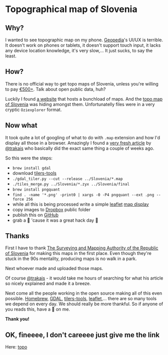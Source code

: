 # Topographical map of Slovenia

## Why?

I wanted to see topographic map on my phone. [Geopedia](http://www.geopedia.si/?params=T130_vT_b4#T130_x499072_y112072_s9_b4)'s UI/UX is terrible. It doesn't work on phones or tablets, it doesn't support touch input, it lacks any device location knowledge, it's very slow,… It just sucks, to say the least.

## How?

There is no official way to get topo maps of Slovenia, unless you're willing to pay [€500+](http://www.e-prostor.gov.si/fileadmin/narocanje/Tabela_stevila_enot_in_tock.pdf). Talk about open public data, huh?

Luckily I found [a website](http://mapy.mk.cvut.cz/) that hosts a bunchload of maps. And the [topo map of Slovenia](http://mapy.mk.cvut.cz/list/data/Slovinsko-Slovenia/Slovenia) was hiding amongst them. Unfortunatelly files were in a very cryptic `Oziexplorer` format.

## Now what

It took quite a lot of googling of what to do with `.map` extension and how I'd display all those in a browser. Amazingly I found a [very fresh article](http://www.normis.info/blog/2014/4/2/how-to-calibrate-maps) by [@trakais](https://github.com/trakais) who basically did the exact same thing a couple of weeks ago.

So this were the steps:
- `brew install gdal`
- download [tilers-tools](https://code.google.com/p/tilers-tools/)
- `./gdal_tiler.py --cut --release ../Slovenia/*.map`
- `./tiles_merge.py ../Slovenia/*.zyx ../Slovenia/final`
- `brew install pngquant`
- `find . -name '*.png' -print0 | xargs -0 -P4 pngquant --ext .png --force 256`
- while all this is being processed write a simple [leaflet](http://leafletjs.com/) [map display](js/map.js)
- copy images to [Dropbox](http://dropbox.com/) public folder
- publish this on [GitHub](http://github.com/)
- grab a :beer: 'cause it was a great hack day :tada:

## Thanks

First I have to thank [The Surveying and Mapping Authority of the Republic of Slovenia](http://www.gu.gov.si/en/) for making this maps in the first place. Even though they're stuck in the 90s mentality, producing maps is no walk in a park.

Next whoever made and uploaded those maps.

Of course [@trakais](https://github.com/trakais) - it would take me hours of searching for what his article so nicely explained and made it a breeze.

Next come all the people working in the open source making all of this even possible. [Homebrew](http://brew.sh/), [GDAL](http://www.gdal.org/), [tilers-tools](https://code.google.com/p/tilers-tools/), [leaflet](http://leafletjs.com/),… there are so many tools we depend on every day. We should really be more thankful. So if anyone of you reads this, have a :tropical_drink: on me.

**Thank you!**

## OK, fineeee, I don't careeee just give me the link

Here: [topo](http://mrfoto.github.io/topo)
